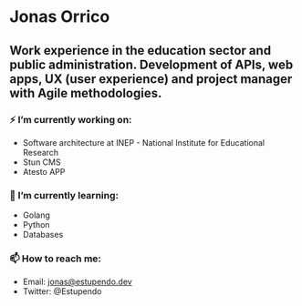 # Jonas Orrico
## Work experience in the education sector and public administration. Development of APIs, web apps, UX (user experience) and project manager with Agile methodologies.

### ⚡ I’m currently working on:
- Software architecture at INEP - National Institute for Educational Research
- Stun CMS
- Atesto APP

### 🌱 I’m currently learning:
- Golang
- Python
- Databases

### 📫 How to reach me:
- Email: jonas@estupendo.dev
- Twitter: @Estupendo
